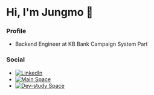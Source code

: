 # Hi, I'm Jungmo 👋

### Profile
- Backend Engineer at KB Bank Campaign System Part

### Social
- [![LinkedIn](https://img.shields.io/badge/LinkedIn-View-0A66C2?logo=linkedin)](https://www.linkedin.com/in/jungmob1024/)
- [![Main Space](https://img.shields.io/badge/Confluence%20Space%20Main-View-0A66C2?logo=confluence)](https://jungmob1024.atlassian.net/wiki/spaces/~jungmobae/overview)
- [![Dev-study Space](https://img.shields.io/badge/Confluence%20Space%20Dev--study-View-0A66C2?logo=confluence)](https://jungmob1024.atlassian.net/wiki/spaces/devstudy/overview)
